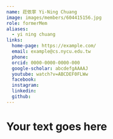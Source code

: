```yaml
---
name: 莊依寧 Yi-Ning Chuang 
image: images/members/604415156.jpg 
role: formerMem
aliases:
  - yi ning chuang
links:
  home-page: https://example.com/
  email: example@cs.nycu.edu.tw
  phone: 
  orcid: 0000-0000-0000-000
  google-scholar: abcdefgAAAAJ
  youtube: watch?v=ABCDEF0FLWw
  facebook:
  instagram:
  linkedin:
  github:
---
```

# Your text goes here
